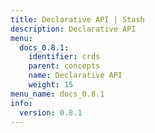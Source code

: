 ```yaml
---
title: Declarative API | Stash
description: Declarative API
menu:
  docs_0.8.1:
    identifier: crds
    parent: concepts
    name: Declarative API
    weight: 15
menu_name: docs_0.8.1
info:
  version: 0.8.1
---
```


